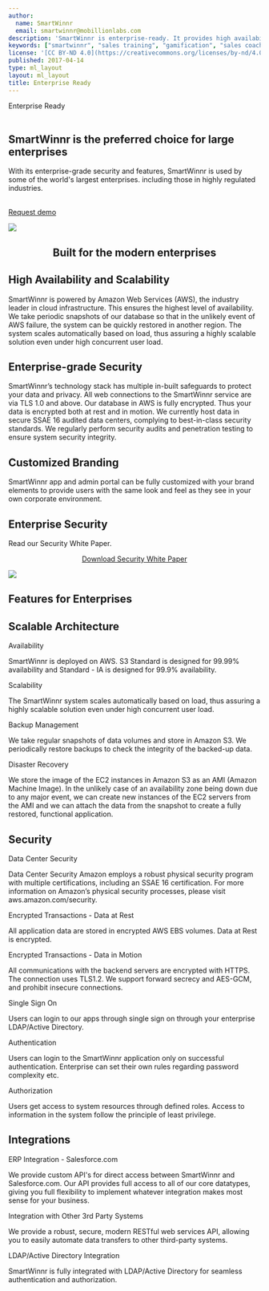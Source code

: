 ```yaml
---
author:
  name: SmartWinnr
  email: smartwinnr@mobillionlabs.com
description: 'SmartWinnr is enterprise-ready. It provides high availability and scalability, enterprise-grade security. We provide REST APIs to integrate with any LMS, HRMS, CRM solutions. SmartWinnr integrates seamlessly with Salesforce.com'
keywords: ["smartwinnr", "sales training", "gamification", "sales coaching", "sales performance", "sales enablement", "solutions"]
license: '[CC BY-ND 4.0](https://creativecommons.org/licenses/by-nd/4.0)'
published: 2017-04-14
type: ml_layout
layout: ml_layout
title: Enterprise Ready
---
```


<!-- <section>
  <div class="ml_enterprise_top_section padding50">
    <div class="row ml_top_container ml-margin-bottom0">
      <div class="col-lg-5 col-md-12 col-sm-12 col-xs-12">
        <h1>SmartWinnr is the preferred choice for large enterprises</h1>
        <div class="ml-font20">With its enterprise-grade security and features, SmartWinnr is used by some of the world's largest enterprises. including those in highly regulated industries.</div>
        <p align="center" class="ml-padding-top ml-padding-bottom10"><a class="ml-button" align="center" href="/request-demo">Request demo</a></p>
      </div>
      <div class="col-lg-7 col-md-12 col-sm-12 col-xs-12">
        <img class="ml-image" alt="Image" src="/images/enterprise_ready.jpg"/>
      </div>
    </div>
  </div>
</section> -->

<section class="">
  <div class="ml_enterprise_top_section row padding50">
    <div class="col-lg-10 col-md-10 col-sm-12 col-xs-12">
      <div class="ml_label ml_smartpath_badge">Enterprise Ready</div><br>
      <h1>SmartWinnr is the preferred choice for large enterprises</h1>
      <div class="ml-font20 padding0">With its enterprise-grade security and features, SmartWinnr is used by some of the world's largest enterprises. including those in highly regulated industries.</div></br>
      <p align="left" class="ml-padding-top ml-padding-bottom10"><a class="ml-button" align="center" href="/request-demo">Request demo</a></p>
    </div>
  </div>
  <img class="swoop" src="/images/swoop_mask.min.svg">
</section>

<section class="ml-background-white">
  <div class="ml-container ml-background-wave padding50">
    <div class="row ml-margin-bottom0">
      <div class="col-lg-5 col-md-5 col-sm-12 col-xs-12 ml-centered" align="center">
        <h1 class="ml_body_text_black">Built for the modern enterprises</h1>
      </div>
      <div class="col-lg-7 col-md-7 col-sm-12 col-xs-12 padding80">
        <div class="row ml-margin-bottom20">
          <div class="col-lg-2 col-md-2 text-center padding30">
            <span class="icon-expand ml-icon-blue"></span>
          </div>
          <div class="col-lg-10 col-md-10">
            <h2 class="ml-title-adjustable">High Availability and Scalability</h2>
            <div class="ml-subtext">
              SmartWinnr is powered by Amazon Web Services (AWS), the industry leader in cloud infrastructure. This ensures the highest level of availability. We take periodic snapshots of our database so that in the unlikely event of AWS failure, the system can be quickly restored in another region. The system scales automatically based on load, thus assuring a highly scalable solution even under high concurrent user load.
            </div>
          </div>
        </div>
        <div class="row ml-margin-bottom20">
          <div class="col-lg-2 col-md-2 text-center padding30">
            <span class="icon-shield-check ml-icon-blue"></span>
          </div>
          <div class="col-lg-10 col-md-10">
            <h2 class="ml-title-adjustable">Enterprise-grade Security</h2>
            <div class="ml-subtext">
              SmartWinnr’s technology stack has multiple in-built safeguards to protect your data and privacy. All web connections to the SmartWinnr service are via TLS 1.0 and above. Our database in AWS is fully encrypted. Thus your data is encrypted both at rest and in motion. We currently host data in secure SSAE 16 audited data centers, complying to best-in-class security standards. We regularly perform security audits and penetration testing to ensure system security integrity.
            </div>
          </div>
        </div>
        <div class="row ml-margin-bottom20">
          <div class="col-lg-2 col-md-2 text-center padding30">
            <span class="icon-resize-handle ml-icon-blue"></span>
          </div>
          <div class="col-lg-10 col-md-10">
            <h2 class="ml-title-adjustable">Customized Branding</h2>
            <div class="ml-subtext">
              SmartWinnr app and admin portal can be fully customized with your brand elements to provide users with the same look and feel as they see in your own corporate environment.
            </div>
          </div>
        </div>
      </div>
    </div>
  </div>
</section>
<section class="ml-whySM">
  <div class="container">
    <div class="row">
      <div class="col-md-12 col-sm-12">
        <h1 class="ml_body_text_white text-center">Enterprise Security</h1>
        <p class="ml_body_text_white text-center">Read our Security White Paper.</p>
        <p align="center" class="ml-padding-top ml-padding-bottom10"><a class="ml-button" align="center" href="https://s3-eu-west-1.amazonaws.com/content.smartwinnr.com/SmartWinnr+Information+Security+Whitepaper.pdf" target="_blank">Download Security White Paper</a></p>
      </div>
    </div>
  </div>
</section>
  <!-- <div class="ml-this-tile padding50">
    <div class="ml-container row">
      <div class="col-md-6 col-sm-12">
        <h1 class="text-center ml-bold-text">SmartWinnr is the preferred choice for large enterprises</h1>
        <h2 class="ml-desc-text">
          <i>
            With its enterprise-grade security and features, SmartWinnr is used by some of the world's largest enterprises. including those in highly regulated industries.
          </i>
        </h2>
        <p align="center"><a class="ml-button-blue" href="/request-demo">Request demo</a></p>
      </div>
      <div class="col-md-6 col-sm-12">
        <img src="https://s3-us-west-2.amazonaws.com/quizprompt.com.site.resources/img/brand/prodfeatures/enterprise_ready.svg" class="img-responsive center-block ml_width_60" />
      </div>
    </div>
  </div> -->
  <!-- <div class="ml-green-tile padding30">
    <div class="ml-container row">
      <h1 class="ml-title">Built for the modern enterprises</h1>
      <p>
        High availability, enterprise-grade security, and easy integration options ensure that you can deploy SmartWinnr with zero hassle.
      </p>
    </div>
  </div> -->
  <!-- <div class="ml-container">
   <div class="row">
       <div class="col-md-4 col-sm-4 text-center">
         <div class="single-features">
           <img alt="" class="ml-sideimage" src="https://s3-us-west-2.amazonaws.com/quizprompt.com.site.resources/img/brand/prodfeatures/scalability.svg" /></div>
       </div>
       <div class="col-md-8 col-sm-8">
         <div class="single-features">
           <h2 class="ml-title-blue">High Availability and Scalability</h2>
           <p class="ml_body_text_black">
             SmartWinnr is powered by Amazon Web Services (AWS), the industry leader in cloud infrastructure. This ensures the highest level of availability. We take periodic snapshots of our database so that in the unlikely event of AWS failure, the system can be quickly restored in another region. The system scales automatically based on load, thus assuring a highly scalable solution even under high concurrent user load.
           </p>
          </div>
       </div>
    </div>
    <div class="row">
      <div class="col-md-8 col-sm-8">
        <div class="single-features">
          <h2 class="ml-title-blue">Enterprise-grade Security</h2>
          <p class="ml_body_text_black">
            SmartWinnr’s technology stack has multiple in-built safeguards to protect your data and privacy. All web connections to the SmartWinnr service are via TLS 1.0 and above. Our database in AWS is fully encrypted. Thus your data is encrypted both at rest and in motion. We currently host data in secure SSAE 16 audited data centers, complying to best-in-class security standards. We regularly perform security audits and penetration testing to ensure system security integrity.
          </p>
        </div>
      </div>
      <div class="col-md-4 col-sm-4 text-center">
        <div class="single-features">
          <img alt="" class="ml-sideimage" src="https://s3-us-west-2.amazonaws.com/quizprompt.com.site.resources/img/brand/prodfeatures/enterprise_security.svg" /></div>
      </div>
    </div>
    <div class="row">
      <div class="col-md-4 col-sm-4 text-center">
        <div class="single-features">
          <img alt="" class="ml-sideimage" src="https://s3-us-west-2.amazonaws.com/quizprompt.com.site.resources/img/brand/prodfeatures/customized_branding.svg" /></div>
      </div>
      <div class="col-md-8 col-sm-8">
        <div class="single-features">
          <h2 class="ml-title-blue">Customized Branding</h2>
          <p class="ml_body_text_black">
            SmartWinnr app and admin portal can be fully customized with your brand elements to provide users with the same look and feel as they see in your own corporate environment.
          </p>
        </div>
      </div>
    </div>
  </div> -->
  <!-- <div class="ml-green-tile padding30">
    <div class="ml-container row">
      <div class="col-sm-7">
        <h1 class="ml-title">Enterprise Security</h1>
        <p>Read our Security White Paper.</p>
      </div>
      <div class="col-sm-5 padding30">
        <p align="center"><a class="ml-button-nav" href="https://s3-eu-west-1.amazonaws.com/content.smartwinnr.com/SmartWinnr+Information+Security+Whitepaper.pdf" target="_blank">Download Security White Paper</a></p>
      </div>
    </div>
  </div> -->
<img class="swoop" src="/images/swoop_mask.min.svg">
<section>
  <div class="ml-container ml-background-white ml-padding-bottom30 padding50" id="enterprisefeatures">
    <div class="row text-center">
      <h1 class="ml-title">Features for Enterprises</h1>
    </div>
    <!-- Product Features Row 1 -->
    <div class="row ml-prodfeaturerow padding30">
      <h2 class="ml-title text-center">Scalable Architecture</h2>
      <div class="row">
        <div class="col-lg-4 col-md-4 col-sm-6 col-xs-12 text-center bottom-separator ml-prodfeaturecell">
          <span class="icon-clock3 ml-icon-blue"></span>
          <p class="ml-bold-text text-center">Availability</p>
          <p class="ml_body_text_black">SmartWinnr is deployed on AWS. S3 Standard is designed for 99.99% availability and Standard - IA is designed for 99.9% availability.</p>
        </div>
        <div class="col-lg-4 col-md-4 col-sm-6 col-xs-12 text-center bottom-separator ml-prodfeaturecell">
          <span class="icon-expand ml-icon-blue"></span>
          <p class="ml-bold-text text-center">Scalability</p>
          <p class="ml_body_text_black">The SmartWinnr system scales automatically based on load, thus assuring a highly scalable solution even under high concurrent user load.</p>
        </div>
        <div class="col-lg-4 col-md-4 col-sm-6 col-xs-12 text-center bottom-separator ml-prodfeaturecell">
          <span class="icon-database-add ml-icon-blue"></span>
          <p class="ml-bold-text text-center">Backup Management</p>
          <p class="ml_body_text_black">We take regular snapshots of data volumes and store in Amazon S3. We periodically restore backups to check the integrity of the backed-up data.</p>
        </div>
      </div>
      <div class="row">
        <div class="col-lg-4 col-md-4 col-sm-6 col-xs-12 text-center bottom-separator ml-prodfeaturecell">
          <span class="icon-database-refresh ml-icon-blue"></span>
          <p class="ml-bold-text text-center">Disaster Recovery</p>
          <p class="ml_body_text_black">We store the image of the EC2 instances in Amazon S3 as an AMI (Amazon Machine Image). In the unlikely case of an availability zone being down due to any major event, we can create new instances of the EC2 servers from the AMI and we can attach the data from the snapshot to create a fully restored, functional application.</p>
        </div>
      </div>
    </div>
    <!-- Product Features Row 2 -->
    <div class="row ml-prodfeaturerow padding30">
      <h2 class="text-center">Security</h2>
      <div class="row">
        <div class="col-lg-4 col-md-4 col-sm-6 col-xs-12 text-center bottom-separator ml-prodfeaturecell">
          <span class="icon-lock ml-icon-blue"></span>
          <p class="ml-bold-text text-center">Data Center Security</p>
          <p class="ml_body_text_black">Data Center Security
             Amazon employs a robust physical security program with multiple certifications, including an SSAE 16 certification. For more information on Amazon’s physical security processes, please visit <a>aws.amazon.com/security</a>.
         </p>
        </div>
        <div class="col-lg-4 col-md-4 col-sm-6 col-xs-12 text-center bottom-separator ml-prodfeaturecell">
          <span class="icon-key ml-icon-blue"></span>
          <p class="ml-bold-text text-center">Encrypted Transactions - Data at Rest</p>
          <p class="ml_body_text_black">All application data are stored in encrypted AWS EBS volumes. Data at Rest is encrypted.</p>
        </div>
        <div class="col-lg-4 col-md-4 col-sm-6 col-xs-12 text-center bottom-separator ml-prodfeaturecell">
          <span class="icon-shield-check ml-icon-blue"></span>
          <p class="ml-bold-text text-center">Encrypted Transactions - Data in Motion</p>
          <p class="ml_body_text_black">All communications with the backend servers are encrypted with HTTPS. The connection uses TLS1.2. We support forward secrecy and AES-GCM, and prohibit insecure connections.</p>
        </div>
      </div>
      <div class="row">
        <div class="col-lg-4 col-md-4 col-sm-6 col-xs-12 text-center bottom-separator ml-prodfeaturecell">
          <span class="icon-link2 ml-icon-blue"></span>
          <p class="ml-bold-text text-center">Single Sign On</p>
          <p class="ml_body_text_black">Users can login to our apps through single sign on through your enterprise LDAP/Active Directory.</p>
        </div>
        <div class="col-lg-4 col-md-4 col-sm-6 col-xs-12 text-center bottom-separator ml-prodfeaturecell">
          <span class="icon-license2 ml-icon-blue"></span>
          <p class="ml-bold-text text-center">Authentication</p>
          <p class="ml_body_text_black">Users can login to the SmartWinnr application only on successful authentication. Enterprise can set their own rules regarding password complexity etc.</p>
        </div>
        <div class="col-lg-4 col-md-4 col-sm-6 col-xs-12 text-center bottom-separator ml-prodfeaturecell">
          <span class="icon-users2 ml-icon-blue"></span>
          <p class="ml-bold-text text-center">Authorization</p>
          <p class="ml_body_text_black">Users get access to system resources through defined roles. Access to information in the system follow the principle of least privilege.</p>
        </div>
      </div>
    </div>
    <!-- Product Features Row 3 -->
    <div class="row ml-prodfeaturerow padding30 ml-no-border-bottom">
      <h2 class="text-center">Integrations</h2>
      <div class="row">
        <div class="col-lg-4 col-md-4 col-sm-6 col-xs-12 text-center bottom-separator ml-prodfeaturecell">
          <span class="icon-cloud ml-icon-blue"></span>
          <p class="ml-bold-text text-center">ERP Integration - Salesforce.com</p>
          <p class="ml_body_text_black">We provide custom API's for direct access between SmartWinnr and Salesforce.com. Our API provides full access to all of our core datatypes, giving you full flexibility to implement whatever integration makes most sense for your business.</p>
        </div>
        <div class="col-lg-4 col-md-4 col-sm-6 col-xs-12 text-center bottom-separator ml-prodfeaturecell">
          <span class="icon-cog ml-icon-blue"></span>
          <p class="ml-bold-text text-center">Integration with Other 3rd Party Systems</p>
          <p class="ml_body_text_black">We provide a robust, secure, modern RESTful web services API, allowing you to easily automate data transfers to other third-party systems.</p>
        </div>
        <div class="col-lg-4 col-md-4 col-sm-6 col-xs-12 text-center bottom-separator ml-prodfeaturecell">
          <span class="icon-lan ml-icon-blue"></span>
          <p class="ml-bold-text text-center">LDAP/Active Directory Integration</p>
          <p class="ml_body_text_black">SmartWinnr is fully integrated with LDAP/Active Directory for seamless authentication and authorization.</p>
        </div>
      </div>
    </div>
  </div>
</section>
